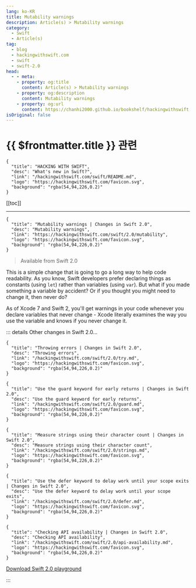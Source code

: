 ```yaml
---
lang: ko-KR
title: Mutability warnings
description: Article(s) > Mutability warnings
category:
  - Swift
  - Article(s)
tag: 
  - blog
  - hackingwithswift.com
  - swift
  - swift-2.0
head:
  - - meta:
    - property: og:title
      content: Article(s) > Mutability warnings
    - property: og:description
      content: Mutability warnings
    - property: og:url
      content: https://chanhi2000.github.io/bookshelf/hackingwithswift.com/swift/2.0/mutability.html
isOriginal: false
---
```


# {{ $frontmatter.title }} 관련

```component VPCard
{
  "title": "HACKING WITH SWIFT",
  "desc": "What's new in Swift?",
  "link": "/hackingwithswift.com/swift/README.md",
  "logo": "https://hackingwithswift.com/favicon.svg",
  "background": "rgba(54,94,226,0.2)"
}
```

[[toc]]

---

```component VPCard
{
  "title": "Mutability warnings | Changes in Swift 2.0",
  "desc": "Mutability warnings",
  "link": "https://hackingwithswift.com/swift/2.0/mutability", 
  "logo": "https://hackingwithswift.com/favicon.svg",
  "background": "rgba(54,94,226,0.2)"
}
```

> Available from Swift 2.0

This is a simple change that is going to go a long way to help code readability. As you know, Swift developers prefer declaring things as constants (using `let`) rather than variables (using `var`). But what if you made something a variable by accident? Or if you thought you might need to change it, then never do?

As of Xcode 7 and Swift 2, you'll get warnings in your code whenever you declare variables that never change - Xcode literally examines the way you use the variable and knows if you never change it.

::: details Other changes in Swift 2.0…

```component VPCard
{
  "title": "Throwing errors | Changes in Swift 2.0",
  "desc": "Throwing errors",
  "link": "/hackingwithswift.com/swift/2.0/try.md",
  "logo": "https://hackingwithswift.com/favicon.svg",
  "background": "rgba(54,94,226,0.2)"
}
```

```component VPCard
{
  "title": "Use the guard keyword for early returns | Changes in Swift 2.0",
  "desc": "Use the guard keyword for early returns",
  "link": "/hackingwithswift.com/swift/2.0/guard.md",
  "logo": "https://hackingwithswift.com/favicon.svg",
  "background": "rgba(54,94,226,0.2)"
}
```

```component VPCard
{
  "title": "Measure strings using their character count | Changes in Swift 2.0",
  "desc": "Measure strings using their character count",
  "link": "/hackingwithswift.com/swift/2.0/strings.md",
  "logo": "https://hackingwithswift.com/favicon.svg",
  "background": "rgba(54,94,226,0.2)"
}
```

```component VPCard
{
  "title": "Use the defer keyword to delay work until your scope exits | Changes in Swift 2.0",
  "desc": "Use the defer keyword to delay work until your scope exits",
  "link": "/hackingwithswift.com/swift/2.0/defer.md",
  "logo": "https://hackingwithswift.com/favicon.svg",
  "background": "rgba(54,94,226,0.2)"
}
```
<!-- 
```component VPCard
{
  "title": "Mutability warnings | Changes in Swift 2.0",
  "desc": "Mutability warnings",
  "link": "/hackingwithswift.com/swift/2.0/mutability.md",
  "logo": "https://hackingwithswift.com/favicon.svg",
  "background": "rgba(54,94,226,0.2)"
}
```
-->
```component VPCard
{
  "title": "Checking API availability | Changes in Swift 2.0",
  "desc": "Checking API availability",
  "link": "/hackingwithswift.com/swift/2.0/api-availability.md",
  "logo": "https://hackingwithswift.com/favicon.svg",
  "background": "rgba(54,94,226,0.2)"
}
```

[<VPIcon icon="fas fa-file-zipper"/>Download Swift 2.0 playground](https://hackingwithswift.com/files/playgrounds/swift/playground-1-2-to-2-0.playground.zip)

:::

